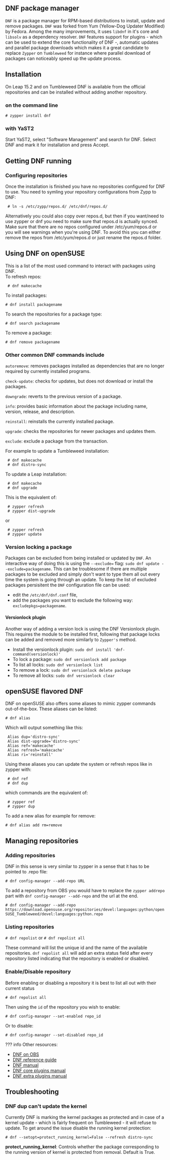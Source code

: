 ## DNF package manager

`DNF` is a package manager for RPM-based distributions to install, update and remove packages. `DNF` was forked from Yum (Yellow-Dog Updater Modified) by Fedora. Among the many improvements, it uses `libdnf` in it's core and `libsolv` as a dependency resolver. `DNF` features support for plugins - which can be used to extend the core functionality of DNF -, automatic updates and parallel package downloads which makes it a great candidate to replace `Zypper` on `Tumbleweed` for instance where parallel download of packages can noticeably speed up the update process.

## Installation
On Leap 15.2 and on Tumbleweed DNF is available from the official repositories and can be installed without adding another repository.

### on the command line
```
# zypper install dnf
```

### with YaST2

Start YaST2, select "Software Management" and search for DNF. Select DNF and mark it for installation and press Accept.

## Getting DNF running
### Configuring repositories
Once the installation is finished you have no repositories configured for DNF to use. You need to symling your repository configurations from Zypp to DNF:
```
 # ln -s /etc/zypp/repos.d/ /etc/dnf/repos.d/
```
Alternatively you could also copy over repos.d, but then if you want/need to use zypper or dnf you need to make sure that repos.d is actually synced.
Make sure that there are no repos configured under /etc/yum/repos.d or you will see warnings when you're using DNF. To avoid this you can either remove the repos from /etc/yum/repos.d or just rename the repos.d folder.

## Using DNF on openSUSE
This is a list of the most used command to interact with packages using DNF.   
To refresh repos:

` # dnf makecache`

To install packages:

 `# dnf install packagename`

To search the repositories for a package type:

 `# dnf search packagename`

To remove a package:

 `# dnf remove packagename`

### Other common DNF commands include

`autoremove`: removes packages installed as dependencies that are no longer required by currently installed programs.

`check-update`: checks for updates, but does not download or install the packages.

`downgrade`: reverts to the previous version of a package.

`info`: provides basic information about the package including name, version, release, and description.

`reinstall`: reinstalls the currently installed package.

`upgrade`: checks the repositories for newer packages and updates them.

`exclude`: exclude a package from the transaction.

For example to update a Tumbleweed installation:
```
 # dnf makecache
 # dnf distro-sync
```
To update a Leap installation:
```
 # dnf makecache
 # dnf upgrade
```
This is the equivalent of: 
```
 # zypper refresh 
 # zypper dist-upgrade
```
or
```
 # zypper refresh 
 # zypper update
```

### Version locking a package
Packages can be excluded from being installed or updated by `DNF`. An interactive way of doing this is using the `--exclude=` flag: `sudo dnf update --exclude=packagename`. This can be troublesome if there are multiple packages to be excluded and simply don't want to type them all out every time the system is going through an update. To keep the list of excluded packages persisitent the `DNF` configuration file can be used:

* edit the `/etc/dnf/dnf.conf` file,
* add the packages you want to exclude the following way: `excludepkgs=packagename`.   

#### Versionlock plugin
Another way of adding a version lock is using the DNF Versionlock plugin. This requires the module to be installed first, following that package locks can be added and removed more similarly to `Zypper's` method.

* Install the versionlock plugin: `sudo dnf install 'dnf-command(versionlock)'`
* To lock a package: `sudo dnf versionlock add package`
* To list all locks: `sudo dnf versionlock list`
* To remove a lock: `sudo dnf versionlock delete package`
* To remove all locks: `sudo dnf versionlock clear`

## openSUSE flavored DNF
DNF on openSUSE also offers some aliases to mimic zypper commands out-of-the-box. These aliases can be listed:

`# dnf alias`

Which will output something like this:
```
 Alias dup='distro-sync'
 Alias dist-upgrade='distro-sync'
 Alias ref='makecache'
 Alias refresh='makecache'
 Alias ri='reinstall'
```
Using these aliases you can update the system or refresh repos like in zypper with:
```
 # dnf ref
 # dnf dup
```
which commands are the equivalent of:
```
 # zypper ref
 # zypper dup 
```
To add a new alias for example for remove:

`# dnf alias add rm=remove`

## Managing repositories
### Adding repositories
DNF in this sense is very similar to zypper in a sense that it has to be pointed to .repo file:

 `# dnf config-manager --add-repo URL`

To add a repository from OBS you would have to replace the `zypper addrepo` part with `dnf config-manager --add-repo` and the url at the end.

 `# dnf config-manager --add-repo https://download.opensuse.org/repositories/devel:languages:python/openSUSE_Tumbleweed/devel:languages:python.repo`

### Listing repositories
 `# dnf repolist`
or
 `# dnf repolist all`

These command will list the unique id and the name of the available repositories. `dnf repolist all` will add an extra status field after every repository listed indicating that the repository is enabled or disabled.

### Enable/Disable repository
Before enabling or disabling a repository it is best to list all out with their current status

 `# dnf repolist all`

Then using the `id` of the repository you wish to enable:

 `# dnf config-manager --set-enabled repo_id`

Or to disable:

 `# dnf config-manager --set-disabled repo_id`

??? info
    Other resources:
* [DNF on OBS](https://build.opensuse.org/package/show/openSUSE%3AFactory/dnf)
* [DNF reference guide](https://docs.fedoraproject.org/en-US/quick-docs/dnf/) 
* [DNF manual](https://dnf.readthedocs.io/en/latest/) 
* [DNF core plugins manual](https://dnf-plugins-core.readthedocs.io/en/latest/)
* [DNF extra plugins manual](https://dnf-plugins-extras.readthedocs.io/en/latest/) 

## Troubleshooting 
### DNF dup can't update the kernel 
Currently DNF is marking the kernel packages as protected and in case of a kernel update - which is fairly frequent on Tumbleweed - it will refuse to update. To get around the issue disable the running kernel protection:

  `# dnf --setopt=protect_running_kernel=False --refresh distro-sync `

__protect_running_kernel__: Controls whether the package corresponding to the running version of kernel is protected from removal. Default is True.
